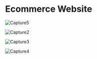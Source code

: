 # Ecommerce Website


![Capture5](https://github.com/user-attachments/assets/9ca14c7f-cff7-486e-a122-8ea52efcfc42)


![Capture2](https://github.com/user-attachments/assets/4fa0e5c4-caf8-4f39-b8ff-fe05ebdf7001)


![Capture3](https://github.com/user-attachments/assets/bf1bb88b-3250-475d-b4a6-8308b02bc4d8)


![Capture4](https://github.com/user-attachments/assets/1a9e5675-a24e-43eb-9208-8ff639bafa01)
